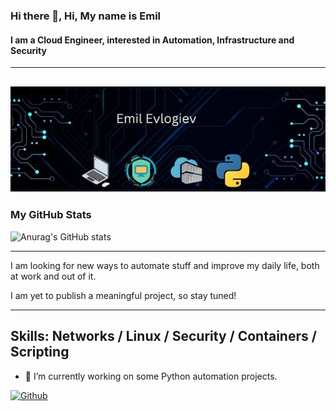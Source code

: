 ### Hi there 👋, Hi, My name is Emil
#### I am a Cloud Engineer, interested in Automation, Infrastructure and Security
------------------------------------------------------------------------------------------
![I am a Cloud Engineer, interested in Automation, Infrastructure and Security](https://github.com/Irtun/Hello/blob/main/emil.jpg)
------------------------------------------------------------------------------------------
### My GitHub Stats
![Anurag's GitHub stats](https://github-readme-stats-git-masterrstaa-rickstaa.vercel.app/api?username=Irtun&show_icons=true&theme=radical)

------------------------------------------------------------------------------------------

I am looking for new ways to automate stuff and improve my daily life, both at work and out of it.

I am yet to publish a meaningful project, so stay tuned!

------------------------------------------------------------------------------------------
Skills: Networks / Linux / Security / Containers / Scripting
------------------------------------------------------------------------------------------
- 🔭 I’m currently working on some Python automation projects.

[![Github](https://img.shields.io/github/followers/Irtun?label=Follow&style=social)](https://github.com/Irtun)
